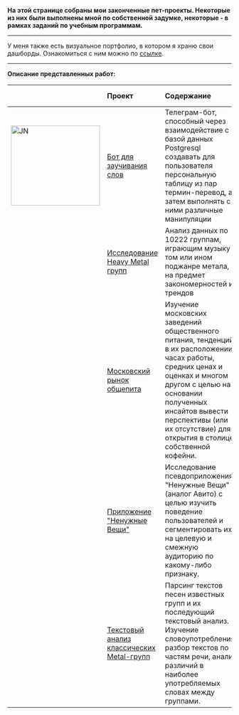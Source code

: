 **На этой странице собраны мои законченные пет-проекты. Некоторые из них были выполнены мной по собственной задумке, некоторые - в рамках заданий по учебным программам.**

---

У меня также есть визуальное портфолио, в котором я храню свои дашборды. Ознакомиться с ним можно по [ссылке](http://project6509332.tilda.ws/).

---

**Описание представленных работ:**

| | Проект | Содержание | Примененный стек |
| :---------------------- | :---------------------- | :---------------------- | :---------------------- |
| <img src="https://pngicon.ru/file/uploads/telegram-128x128.png" title="JN" alt="JN" width="200" height="180"/> | [Бот для заучивания слов](https://github.com/Wishmas/Timofey_Vorovatov) | Телеграм-бот, способный через взаимодействие с базой данных Postgresql создавать для пользователя персональную таблицу из пар термин-перевод, а затем выполнять с ними различные манипуляции | `telebot`, `psycopg2` |
| | [Исследование Heavy Metal групп](https://github.com/Wishmas/Timofey_Vorovatov/tree/main/%D0%98%D1%81%D1%81%D0%BB%D0%B5%D0%B4%D0%BE%D0%B2%D0%B0%D0%BD%D0%B8%D0%B5%20Heavy%20Metal%20%D0%B3%D1%80%D1%83%D0%BF%D0%BF) | Анализ данных по 10222 группам, играющим музыку в том или ином поджанре метала, на предмет закономерностей и трендов | `pandas`, `numpy`, `re`, `plotly` |
| | [Московский рынок общепита](https://github.com/Wishmas/Timofey_Vorovatov/tree/main/%D0%9C%D0%BE%D1%81%D0%BA%D0%BE%D0%B2%D1%81%D0%BA%D0%B8%D0%B9%20%D1%80%D1%8B%D0%BD%D0%BE%D0%BA%20%D0%BE%D0%B1%D1%89%D0%B5%D0%BF%D0%B8%D1%82%D0%B0) | Изучение московских заведений общественного питания, тенденций в их расположении, часах работы, средних ценах и оценках и многом другом с целью на основании полученных инсайтов вывести перспективы (или их отсутствие) для открытия в столице собственной кофейни. | `pandas`, `numpy`, `matplotlib`, `plotly`, `seaborn` |
| | [Приложение "Ненужные Вещи"](https://github.com/Wishmas/Timofey_Vorovatov/tree/main/%D0%9F%D1%80%D0%B8%D0%BB%D0%BE%D0%B6%D0%B5%D0%BD%D0%B8%D0%B5%20%D0%9D%D0%B5%D0%BD%D1%83%D0%B6%D0%BD%D1%8B%D0%B5%20%D0%92%D0%B5%D1%89%D0%B8) | Исследование псевдоприложения "Ненужные Вещи" (аналог Авито) с целью изучить поведение пользователей и сегментировать их на целевую и смежную аудиторию по какому-либо признаку. | `pandas`, `numpy`, `matplotlib`, `plotly`, `scipy`, `Tableau` |
| | [Текстовый анализ классических Metal-групп](https://github.com/Wishmas/Timofey_Vorovatov/tree/main/%D0%A2%D0%B5%D0%BA%D1%81%D1%82%D0%BE%D0%B2%D1%8B%D0%B9%20%D0%B0%D0%BD%D0%B0%D0%BB%D0%B8%D0%B7%20%D0%BC%D1%83%D0%B7%D1%8B%D0%BA%D0%B0%D0%BB%D1%8C%D0%BD%D1%8B%D1%85%20%D0%B3%D1%80%D1%83%D0%BF%D0%BF) | Парсинг текстов песен известных групп и их последующий текстовый анализ. Изучение словоупотребления, разбор текстов по частям речи, анализ различий в наиболее употребляемых словах между группами. | `BeautifulSoup`, `requests`, `NLTK`, `pandas`, `collections`, `matplotlib`, `seaborn`|

